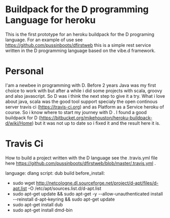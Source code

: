 Buildpack for the D programming Language for heroku
=========

This is the first prototype for an heroku buildpack for the D programing language.
For an example of use see https://github.com/pussinboots/dfirstweb this is a simple
rest service written in the D programming language based on the vibe.d framework.

Personal
=========

I'am a newbee in programming with D. Before 2 years Java was my first choice to 
work with but after a while i did some projects with scala, groovy and also javascript.
So D was i think the next step to give it a try. What i love about java, scala was the
good tool support specialy the open continous server travis ci (https://travis-ci.org) 
and as Platform as a Service heroku of course. So i know where to start my journey with D
. I found a good buildpack for D (https://bitbucket.org/mikehouston/heroku-buildpack-d/wiki/Home) 
but it was not up to date so i fixed it and the result here it is.

Travis Ci
=========

How to build a project written with the D language see the .travis.yml file here https://github.com/pussinboots/dfirstweb/blob/master/.travis.yml .

  language: dlang
  script: dub build
  before_install: 
  - sudo wget http://netcologne.dl.sourceforge.net/project/d-apt/files/d-apt.list -O /etc/apt/sources.list.d/d-apt.list
  - sudo apt-get update && sudo apt-get -y --allow-unauthenticated install --reinstall d-apt-keyring && sudo apt-get update
  - sudo apt-get install dub
  - sudo apt-get install dmd-bin
